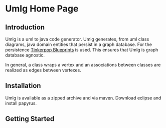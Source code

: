 Umlg Home Page
==============

Introduction
------------

Umlg is a uml to java code generator. Umlg generates, from uml class diagrams, java domain entities that persist in a graph database. For the persistence [Tinkerpop Blueprints](http://blueprints.tinkerpop.com/) is used. This ensures that Umlg is graph database agnostic.

In general, a class wraps a vertex and an associations between classes are realized as edges between vertexes.

Installation
------------

Umlg is available as a zipped archive and via maven.
Download eclipse and install papyrus.

Getting Started
---------------

